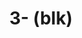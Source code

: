 ---
inv_num: 2020-042
add_credit:
url: 2020-042-blk
title: 3- (blk)
year: '2020'
display_year: '2020'
medium: IQDemy Premium UV ink on IKEA LINNMON table tops
dims:
pitch:
ps:
live_url:
youtube:
related_code:
subheading:
download:
commission:
related:
layout: things-i-made
---